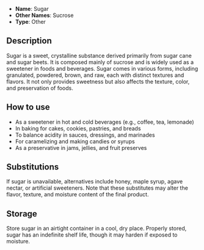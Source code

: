 - **Name**: Sugar
- **Other Names**: Sucrose
- **Type**: Other

## Description

Sugar is a sweet, crystalline substance derived primarily from sugar cane and sugar beets. It is composed mainly of sucrose and is widely used as a sweetener in foods and beverages. Sugar comes in various forms, including granulated, powdered, brown, and raw, each with distinct textures and flavors. It not only provides sweetness but also affects the texture, color, and preservation of foods.

## How to use

- As a sweetener in hot and cold beverages (e.g., coffee, tea, lemonade)
- In baking for cakes, cookies, pastries, and breads
- To balance acidity in sauces, dressings, and marinades
- For caramelizing and making candies or syrups
- As a preservative in jams, jellies, and fruit preserves

## Substitutions

If sugar is unavailable, alternatives include honey, maple syrup, agave nectar, or artificial sweeteners. Note that these substitutes may alter the flavor, texture, and moisture content of the final product.

## Storage

Store sugar in an airtight container in a cool, dry place. Properly stored, sugar has an indefinite shelf life, though it may harden if exposed to moisture.
